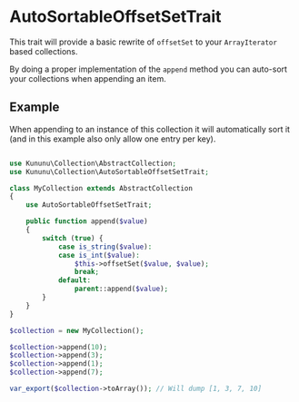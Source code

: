 # AutoSortableOffsetSetTrait

This trait will provide a basic rewrite of `offsetSet` to your `ArrayIterator` based collections.

By doing a proper implementation of the `append` method you can auto-sort your collections when appending an item.

## Example

When appending to an instance of this collection it will automatically sort it (and in this example also only allow one entry per key).

```php

use Kununu\Collection\AbstractCollection;
use Kununu\Collection\AutoSortableOffsetSetTrait;

class MyCollection extends AbstractCollection
{
    use AutoSortableOffsetSetTrait;

    public function append($value)
    {
        switch (true) {
            case is_string($value):
            case is_int($value):
                $this->offsetSet($value, $value);
                break;
            default:
                parent::append($value);
        }
    }
}

$collection = new MyCollection();

$collection->append(10);
$collection->append(3);
$collection->append(1);
$collection->append(7);

var_export($collection->toArray()); // Will dump [1, 3, 7, 10]
```
